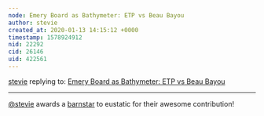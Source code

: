 ```yaml
---
node: Emery Board as Bathymeter: ETP vs Beau Bayou
author: stevie
created_at: 2020-01-13 14:15:12 +0000
timestamp: 1578924912
nid: 22292
cid: 26146
uid: 422561
---
```




[stevie](../profile/stevie) replying to: [Emery Board as Bathymeter: ETP vs Beau Bayou](../notes/eustatic/01-11-2020/emery-board-as-bathymeter-etp-vs-beau-bayou)

----
[@stevie](/profile/stevie) awards a <a href="//publiclab.org/wiki/barnstars">barnstar</a> to eustatic for their awesome contribution!